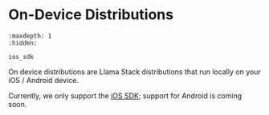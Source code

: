 # On-Device Distributions

```{toctree}
:maxdepth: 1
:hidden:

ios_sdk
```

On device distributions are Llama Stack distributions that run locally on your iOS / Android device.

Currently, we only support the [iOS SDK](ios_sdk); support for Android is coming soon.
